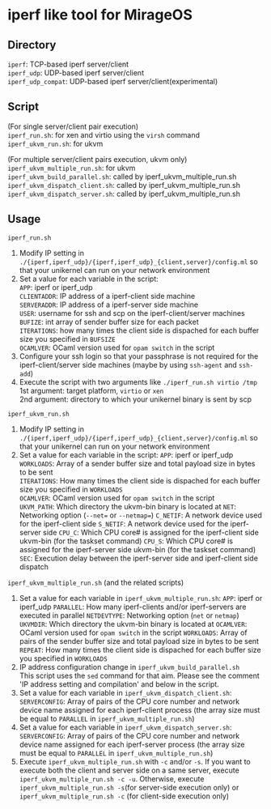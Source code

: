 # iperf like tool for MirageOS

## Directory
`iperf`: TCP-based iperf server/client  
`iperf_udp`: UDP-based iperf server/client  
`iperf_udp_compat`: UDP-based iperf server/client(experimental)

## Script
(For single server/client pair execution)  
`iperf_run.sh`: for xen and virtio using the `virsh` command  
`iperf_ukvm_run.sh`: for ukvm

(For multiple server/client pairs execution, ukvm only)  
`iperf_ukvm_multiple_run.sh`: for ukvm  
`iperf_ukvm_build_parallel.sh`: called by iperf_ukvm\_multiple\_run.sh  
`iperf_ukvm_dispatch_client.sh`: called by iperf\_ukvm\_multiple\_run.sh  
`iperf_ukvm_dispatch_server.sh`: called by iperf\_ukvm\_multiple\_run.sh  

## Usage
`iperf_run.sh`  
1. Modify IP setting in  `./{iperf,iperf_udp}/{iperf,iperf_udp}_{client,server}/config.ml` so that your unikernel can run on your network environment
2. Set a value for each variable in the script:  
`APP`: iperf or iperf_udp  
`CLIENTADDR`: IP address of a iperf-client side machine  
`SERVERADDR`: IP address of a iperf-server side machine  
`USER`: username for ssh and scp on the iperf-client/server machines  
`BUFIZE`: int array of sender buffer size for each packet  
`ITERATIONS`: how many times the client side is dispached for each buffer size you specified in `BUFSIZE`  
`OCAMLVER`: OCaml version used for `opam switch` in the script  
3. Configure your ssh login so that your passphrase is not required for the iperf-client/server side machines (maybe by using `ssh-agent` and `ssh-add`)
4. Execute the script with two arguments like `./iperf_run.sh virtio /tmp`  
1st argument: target platform, `virtio` or `xen`  
2nd argument: directory to which your unikernel binary is sent by scp  

`iperf_ukvm_run.sh`
1. Modify IP setting in  `./{iperf,iperf_udp}/{iperf,iperf_udp}_{client,server}/config.ml` so that your unikernel can run on your network environment
2. Set a value for each variable in the script:
`APP`: iperf or iperf_udp  
`WORKLOADS`: Array of a sender buffer size and total payload size in bytes to be sent  
`ITERATIONS`: How many times the client side is dispached for each buffer size you specified in `WORKLOADS`  
`OCAMLVER`: OCaml version used for `opam switch` in the script  
`UKVM_PATH`: Which directory the ukvm-bin binary is located at
`NET`: Networking option (`--net=` or `--netmap=`)
`C_NETIF`: A network device used for the iperf-client side
`S_NETIF`: A network device used for the iperf-server side
`CPU_C`: Which CPU core# is assigned for the iperf-client side ukvm-bin (for the taskset command)
`CPU_S`: Which CPU core# is assigned for the iperf-server side ukvm-bin (for the taskset command)
`SEC`: Execution delay between the iperf-server side and iperf-client side dispatch

`iperf_ukvm_multiple_run.sh` (and the related scripts)
1. Set a value for each variable in `iperf_ukvm_multiple_run.sh`:
`APP`: iperf or iperf_udp
`PARALLEL`: How many iperf-clients and/or iperf-servers are executed in parallel
`NETDEVTYPE`: Networking option (`net` or `netmap`)
`UKVMDIR`: Which directory the ukvm-bin binary is located at
`OCAMLVER`: OCaml version used for `opam switch` in the script
`WORKLOADS`: Array of pairs of the sender buffer size and total payload size in bytes to be sent
`REPEAT`: How many times the client side is dispached for each buffer size you specified in `WORKLOADS`
2. IP address configuration change in `iperf_ukvm_build_parallel.sh`  
This script uses the `sed` command for that aim. Please see the comment 'IP address setting and compilation' and below in the script.
3. Set a value for each variable in `iperf_ukvm_dispatch_client.sh`:
`SERVERCONFIG`: Array of pairs of the CPU core number and network device name assigned for each iperf-client process
(the array size must be equal to `PARALLEL` in `iperf_ukvm_multiple_run.sh`)
4. Set a value for each variable in `iperf_ukvm_dispatch_server.sh`:
`SERVERCONFIG`: Array of pairs of the CPU core number and network device name assigned for each iperf-server process
(the array size must be equal to `PARALLEL` in `iperf_ukvm_multiple_run.sh`)
5. Execute `iperf_ukvm_multiple_run.sh` with `-c` and/or `-s`. If you want to execute both the client and server side on a same server, execute `iperf_ukvm_multiple_run.sh -c -u`. Otherwise, execute `iperf_ukvm_multiple_run.sh -s`(for server-side execution only) or `iperf_ukvm_multiple_run.sh -c` (for client-side execution only)  
